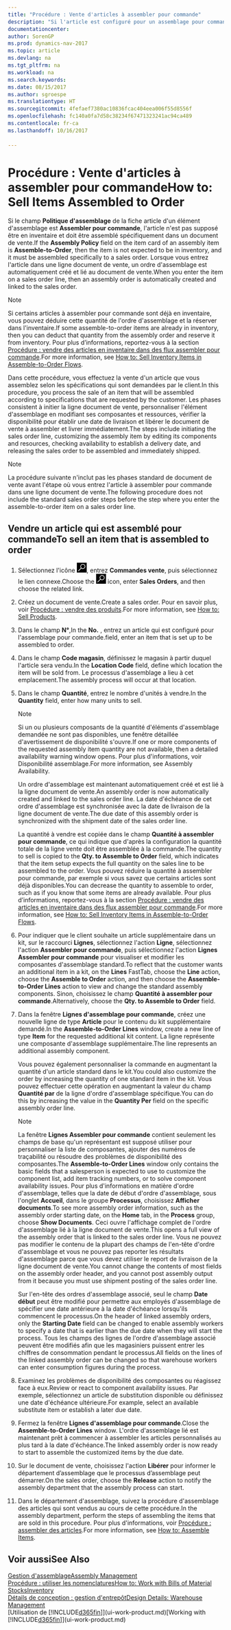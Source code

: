 ```yaml
---
title: "Procédure : Vente d'articles à assembler pour commande"
description: "Si l'article est configuré pour un assemblage pour commande, l'article ne devrait pas être en inventaire, il doit être assemblé spécifiquement pour un document de vente. Lorsque vous entrez l'article dans une ligne document de vente, un ordre d'assemblage est automatiquement créé et lié au document de vente."
documentationcenter: 
author: SorenGP
ms.prod: dynamics-nav-2017
ms.topic: article
ms.devlang: na
ms.tgt_pltfrm: na
ms.workload: na
ms.search.keywords: 
ms.date: 08/15/2017
ms.author: sgroespe
ms.translationtype: HT
ms.sourcegitcommit: 4fefaef7380ac10836fcac404eea006f55d8556f
ms.openlocfilehash: fc140a0fa7d58c38234f67471323241ac94ca489
ms.contentlocale: fr-ca
ms.lasthandoff: 10/16/2017

---
```

# <a name="how-to-sell-items-assembled-to-order"></a><span data-ttu-id="98960-104">Procédure : Vente d'articles à assembler pour commande</span><span class="sxs-lookup"><span data-stu-id="98960-104">How to: Sell Items Assembled to Order</span></span>
<span data-ttu-id="98960-105">Si le champ **Politique d'assemblage** de la fiche article d'un élément d'assemblage est **Assembler pour commande**, l'article n'est pas supposé être en inventaire et doit être assemblé spécifiquement dans un document de vente.</span><span class="sxs-lookup"><span data-stu-id="98960-105">If the **Assembly Policy** field on the item card of an assembly item is **Assemble-to-Order**, then the item is not expected to be in inventory, and it must be assembled specifically to a sales order.</span></span> <span data-ttu-id="98960-106">Lorsque vous entrez l'article dans une ligne document de vente, un ordre d'assemblage est automatiquement créé et lié au document de vente.</span><span class="sxs-lookup"><span data-stu-id="98960-106">When you enter the item on a sales order line, then an assembly order is automatically created and linked to the sales order.</span></span>  

> [!NOTE]  
>  <span data-ttu-id="98960-107">Si certains articles à assembler pour commande sont déjà en inventaire, vous pouvez déduire cette quantité de l'ordre d'assemblage et la réserver dans l'inventaire.</span><span class="sxs-lookup"><span data-stu-id="98960-107">If some assemble-to-order items are already in inventory, then you can deduct that quantity from the assembly order and reserve it from inventory.</span></span> <span data-ttu-id="98960-108">Pour plus d’informations, reportez-vous à la section [Procédure : vendre des articles en inventaire dans des flux assembler pour commande](assembly-how-to-sell-assemble-to-order-items-and-inventory-items-together.md).</span><span class="sxs-lookup"><span data-stu-id="98960-108">For more information, see [How to: Sell Inventory Items in Assemble-to-Order Flows](assembly-how-to-sell-assemble-to-order-items-and-inventory-items-together.md).</span></span>  

<span data-ttu-id="98960-109">Dans cette procédure, vous effectuez la vente d'un article que vous assemblez selon les spécifications qui sont demandées par le client.</span><span class="sxs-lookup"><span data-stu-id="98960-109">In this procedure, you process the sale of an item that will be assembled according to specifications that are requested by the customer.</span></span> <span data-ttu-id="98960-110">Les phases consistent à initier la ligne document de vente, personnaliser l'élément d'assemblage en modifiant ses composantes et ressources, vérifier la disponibilité pour établir une date de livraison et libérer le document de vente à assembler et livrer immédiatement.</span><span class="sxs-lookup"><span data-stu-id="98960-110">The steps include initiating the sales order line, customizing the assembly item by editing its components and resources, checking availability to establish a delivery date, and releasing the sales order to be assembled and immediately shipped.</span></span>  

> [!NOTE]  
>  <span data-ttu-id="98960-111">La procédure suivante n'inclut pas les phases standard de document de vente avant l'étape où vous entrez l'article à assembler pour commande dans une ligne document de vente.</span><span class="sxs-lookup"><span data-stu-id="98960-111">The following procedure does not include the standard sales order steps before the step where you enter the assemble-to-order item on a sales order line.</span></span>  

## <a name="to-sell-an-item-that-is-assembled-to-order"></a><span data-ttu-id="98960-112">Vendre un article qui est assemblé pour commande</span><span class="sxs-lookup"><span data-stu-id="98960-112">To sell an item that is assembled to order</span></span>  
1.  <span data-ttu-id="98960-113">Sélectionnez l'icône ![Page ou état pour la recherche](media/ui-search/search_small.png "Page ou état pour la recherche"), entrez **Commandes vente**, puis sélectionnez le lien connexe.</span><span class="sxs-lookup"><span data-stu-id="98960-113">Choose the ![Search for Page or Report](media/ui-search/search_small.png "Search for Page or Report icon") icon, enter **Sales Orders**, and then choose the related link.</span></span>  
2.  <span data-ttu-id="98960-114">Créez un document de vente.</span><span class="sxs-lookup"><span data-stu-id="98960-114">Create a sales order.</span></span> <span data-ttu-id="98960-115">Pour en savoir plus, voir [Procédure : vendre des produits](sales-how-sell-products.md).</span><span class="sxs-lookup"><span data-stu-id="98960-115">For more information, see [How to: Sell Products](sales-how-sell-products.md).</span></span>  
3.  <span data-ttu-id="98960-116">Dans le champ **N°**,</span><span class="sxs-lookup"><span data-stu-id="98960-116">In the **No.**</span></span> <span data-ttu-id="98960-117">, entrez un article qui est configuré pour l'assemblage pour commande.</span><span class="sxs-lookup"><span data-stu-id="98960-117">field, enter an item that is set up to be assembled to order.</span></span>  
4.  <span data-ttu-id="98960-118">Dans le champ **Code magasin**, définissez le magasin à partir duquel l'article sera vendu.</span><span class="sxs-lookup"><span data-stu-id="98960-118">In the **Location Code** field, define which location the item will be sold from.</span></span> <span data-ttu-id="98960-119">Le processus d'assemblage a lieu à cet emplacement.</span><span class="sxs-lookup"><span data-stu-id="98960-119">The assembly process will occur at that location.</span></span>  
5.  <span data-ttu-id="98960-120">Dans le champ **Quantité**, entrez le nombre d'unités à vendre.</span><span class="sxs-lookup"><span data-stu-id="98960-120">In the **Quantity** field, enter how many units to sell.</span></span>  

    > [!NOTE]  
    >  <span data-ttu-id="98960-121">Si un ou plusieurs composants de la quantité d'éléments d'assemblage demandée ne sont pas disponibles, une fenêtre détaillée d'avertissement de disponibilité s'ouvre.</span><span class="sxs-lookup"><span data-stu-id="98960-121">If one or more components of the requested assembly item quantity are not available, then a detailed availability warning window opens.</span></span> <span data-ttu-id="98960-122">Pour plus d'informations, voir Disponibilité assemblage.</span><span class="sxs-lookup"><span data-stu-id="98960-122">For more information, see Assembly Availability.</span></span>  

    <span data-ttu-id="98960-123">Un ordre d'assemblage est maintenant automatiquement créé et est lié à la ligne document de vente.</span><span class="sxs-lookup"><span data-stu-id="98960-123">An assembly order is now automatically created and linked to the sales order line.</span></span> <span data-ttu-id="98960-124">La date d'échéance de cet ordre d'assemblage est synchronisée avec la date de livraison de la ligne document de vente.</span><span class="sxs-lookup"><span data-stu-id="98960-124">The due date of this assembly order is synchronized with the shipment date of the sales order line.</span></span>  

    <span data-ttu-id="98960-125">La quantité à vendre est copiée dans le champ **Quantité à assembler pour commande**, ce qui indique que d'après la configuration la quantité totale de la ligne vente doit être assemblée à la commande.</span><span class="sxs-lookup"><span data-stu-id="98960-125">The quantity to sell is copied to the **Qty. to Assemble to Order** field, which indicates that the item setup expects the full quantity on the sales line to be assembled to the order.</span></span> <span data-ttu-id="98960-126">Vous pouvez réduire la quantité à assembler pour commande, par exemple si vous savez que certains articles sont déjà disponibles.</span><span class="sxs-lookup"><span data-stu-id="98960-126">You can decrease the quantity to assemble to order, such as if you know that some items are already available.</span></span> <span data-ttu-id="98960-127">Pour plus d’informations, reportez-vous à la section [Procédure : vendre des articles en inventaire dans des flux assembler pour commande](assembly-how-to-sell-inventory-items-in-assemble-to-order-flows.md).</span><span class="sxs-lookup"><span data-stu-id="98960-127">For more information, see [How to: Sell Inventory Items in Assemble-to-Order Flows](assembly-how-to-sell-inventory-items-in-assemble-to-order-flows.md).</span></span>  

6.  <span data-ttu-id="98960-128">Pour indiquer que le client souhaite un article supplémentaire dans un kit, sur le raccourci **Lignes**, sélectionnez l'action **Ligne**, sélectionnez l'action **Assembler pour commande**, puis sélectionnez l'action **Lignes Assembler pour commande** pour visualiser et modifier les composantes d'assemblage standard.</span><span class="sxs-lookup"><span data-stu-id="98960-128">To reflect that the customer wants an additional item in a kit, on the **Lines** FastTab, choose the **Line** action, choose the **Assemble to Order** action, and then choose the **Assemble-to-Order Lines** action to view and change the standard assembly components.</span></span> <span data-ttu-id="98960-129">Sinon, choisissez le champ **Quantité à assembler pour commande**.</span><span class="sxs-lookup"><span data-stu-id="98960-129">Alternatively, choose the **Qty. to Assemble to Order** field.</span></span>  
7.  <span data-ttu-id="98960-130">Dans la fenêtre **Lignes d'assemblage pour commande**, créez une nouvelle ligne de type **Article** pour le contenu du kit supplémentaire demandé.</span><span class="sxs-lookup"><span data-stu-id="98960-130">In the **Assemble-to-Order Lines** window, create a new line of type **Item** for the requested additional kit content.</span></span> <span data-ttu-id="98960-131">La ligne représente une composante d'assemblage supplémentaire.</span><span class="sxs-lookup"><span data-stu-id="98960-131">The line represents an additional assembly component.</span></span>  

    <span data-ttu-id="98960-132">Vous pouvez également personnaliser la commande en augmentant la quantité d'un article standard dans le kit.</span><span class="sxs-lookup"><span data-stu-id="98960-132">You could also customize the order by increasing the quantity of one standard item in the kit.</span></span> <span data-ttu-id="98960-133">Vous pouvez effectuer cette opération en augmentant la valeur du champ **Quantité par** de la ligne d'ordre d'assemblage spécifique.</span><span class="sxs-lookup"><span data-stu-id="98960-133">You can do this by increasing the value in the **Quantity Per** field on the specific assembly order line.</span></span>  

    > [!NOTE]  
    >  <span data-ttu-id="98960-134">La fenêtre **Lignes Assembler pour commande** contient seulement les champs de base qu'un représentant est supposé utiliser pour personnaliser la liste de composantes, ajouter des numéros de traçabilité ou résoudre des problèmes de disponibilité des composantes.</span><span class="sxs-lookup"><span data-stu-id="98960-134">The **Assemble-to-Order Lines** window only contains the basic fields that a salesperson is expected to use to customize the component list, add item tracking numbers, or to solve component availability issues.</span></span> <span data-ttu-id="98960-135">Pour plus d'informations en matière d'ordre d'assemblage, telles que la date de début d'ordre d'assemblage, sous l'onglet **Accueil**, dans le groupe **Processus**, choisissez **Afficher documents**.</span><span class="sxs-lookup"><span data-stu-id="98960-135">To see more assembly order information, such as the assembly order starting date, on the **Home** tab, in the **Process** group, choose **Show Documents**.</span></span> <span data-ttu-id="98960-136">Ceci ouvre l'affichage complet de l'ordre d'assemblage lié à la ligne document de vente.</span><span class="sxs-lookup"><span data-stu-id="98960-136">This opens a full view of the assembly order that is linked to the sales order line.</span></span> <span data-ttu-id="98960-137">Vous ne pouvez pas modifier le contenu de la plupart des champs de l'en-tête d'ordre d'assemblage et vous ne pouvez pas reporter les résultats d'assemblage parce que vous devez utiliser le report de livraison de la ligne document de vente.</span><span class="sxs-lookup"><span data-stu-id="98960-137">You cannot change the contents of most fields on the assembly order header, and you cannot post assembly output from it because you must use shipment posting of the sales order line.</span></span>  
    >   
    >  <span data-ttu-id="98960-138">Sur l'en-tête des ordres d'assemblage associé, seul le champ **Date début** peut être modifié pour permettre aux employés d'assemblage de spécifier une date antérieure à la date d'échéance lorsqu'ils commencent le processus.</span><span class="sxs-lookup"><span data-stu-id="98960-138">On the header of linked assembly orders, only the **Starting Date** field can be changed to enable assembly workers to specify a date that is earlier than the due date when they will start the process.</span></span> <span data-ttu-id="98960-139">Tous les champs des lignes de l'ordre d'assemblage associé peuvent être modifiés afin que les magasiniers puissent entrer les chiffres de consommation pendant le processus.</span><span class="sxs-lookup"><span data-stu-id="98960-139">All fields on the lines of the linked assembly order can be changed so that warehouse workers can enter consumption figures during the process.</span></span>  

8.  <span data-ttu-id="98960-140">Examinez les problèmes de disponibilité des composantes ou réagissez face à eux.</span><span class="sxs-lookup"><span data-stu-id="98960-140">Review or react to component availability issues.</span></span> <span data-ttu-id="98960-141">Par exemple, sélectionnez un article de substitution disponible ou définissez une date d'échéance ultérieure.</span><span class="sxs-lookup"><span data-stu-id="98960-141">For example, select an available substitute item or establish a later due date.</span></span>  
9. <span data-ttu-id="98960-142">Fermez la fenêtre **Lignes d'assemblage pour commande**.</span><span class="sxs-lookup"><span data-stu-id="98960-142">Close the **Assemble-to-Order Lines** window.</span></span> <span data-ttu-id="98960-143">L'ordre d'assemblage lié est maintenant prêt à commencer à assembler les articles personnalisés au plus tard à la date d'échéance.</span><span class="sxs-lookup"><span data-stu-id="98960-143">The linked assembly order is now ready to start to assemble the customized items by the due date.</span></span>  
10. <span data-ttu-id="98960-144">Sur le document de vente, choisissez l'action **Libérer** pour informer le département d’assemblage que le processus d’assemblage peut démarrer.</span><span class="sxs-lookup"><span data-stu-id="98960-144">On the sales order, choose the **Release** action to notify the assembly department that the assembly process can start.</span></span>  
11. <span data-ttu-id="98960-145">Dans le département d'assemblage, suivez la procédure d'assemblage des articles qui sont vendus au cours de cette procédure.</span><span class="sxs-lookup"><span data-stu-id="98960-145">In the assembly department, perform the steps of assembling the items that are sold in this procedure.</span></span> <span data-ttu-id="98960-146">Pour plus d'informations, voir [Procédure : assembler des articles](assembly-how-to-assemble-items.md).</span><span class="sxs-lookup"><span data-stu-id="98960-146">For more information, see [How to: Assemble Items](assembly-how-to-assemble-items.md).</span></span>  

## <a name="see-also"></a><span data-ttu-id="98960-147">Voir aussi</span><span class="sxs-lookup"><span data-stu-id="98960-147">See Also</span></span>  
[<span data-ttu-id="98960-148">Gestion d'assemblage</span><span class="sxs-lookup"><span data-stu-id="98960-148">Assembly Management</span></span>](assembly-assemble-items.md)  
[<span data-ttu-id="98960-149">Procédure : utiliser les nomenclatures</span><span class="sxs-lookup"><span data-stu-id="98960-149">How to: Work with Bills of Material</span></span>](inventory-how-work-BOMs.md)  
[<span data-ttu-id="98960-150">Stocks</span><span class="sxs-lookup"><span data-stu-id="98960-150">Inventory</span></span>](inventory-manage-inventory.md)  
[<span data-ttu-id="98960-151">Détails de conception : gestion d'entrepôt</span><span class="sxs-lookup"><span data-stu-id="98960-151">Design Details: Warehouse Management</span></span>](design-details-warehouse-management.md)  
<span data-ttu-id="98960-152">[Utilisation de [!INCLUDE[d365fin](includes/d365fin_md.md)]](ui-work-product.md)</span><span class="sxs-lookup"><span data-stu-id="98960-152">[Working with [!INCLUDE[d365fin](includes/d365fin_md.md)]](ui-work-product.md)</span></span>

